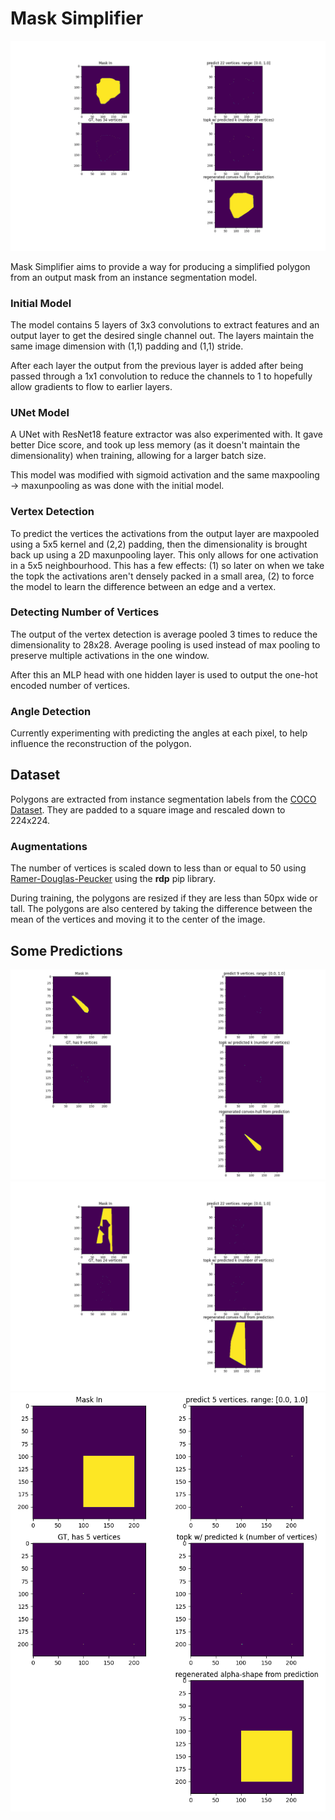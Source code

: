 # Mask Simplifier

![Demo Image 1](docs/Figure_2.png)

Mask Simplifier aims to provide a way for producing a simplified polygon from an output mask from an instance segmentation model.

### Initial Model

The model contains 5 layers of 3x3 convolutions to extract features and an output layer to get the desired single channel out. The layers maintain the same image dimension with (1,1) padding and (1,1) stride. 

After each layer the output from the previous layer is added after being passed through a 1x1 convolution to reduce the channels to 1 to hopefully allow gradients to flow to earlier layers.

### UNet Model
A UNet with ResNet18 feature extractor was also experimented with. It gave better Dice score, and took up less memory (as it doesn't maintain the dimensionality) when training, allowing for a larger batch size. 

This model was modified with sigmoid activation and the same maxpooling -> maxunpooling as was done with the initial model.

### Vertex Detection

To predict the vertices the activations from the output layer are maxpooled using a 5x5 kernel and (2,2) padding, then the dimensionality is brought back up using a 2D maxunpooling layer. This only allows for 
one activation in a 5x5 neighbourhood. This has a few effects: (1) so later on when we take the topk the activations aren't densely packed in a small area, (2) to force the model to learn the difference between an edge and a vertex. 

### Detecting Number of Vertices 

The output of the vertex detection is average pooled 3 times to reduce the dimensionality to 28x28. 
Average pooling is used instead of max pooling to preserve multiple activations in the one window. 

After this an MLP head with one hidden layer is used to output the one-hot encoded number of vertices.

### Angle Detection

Currently experimenting with predicting the angles at each pixel, to help influence the reconstruction of the polygon.

## Dataset

Polygons are extracted from instance segmentation labels from the [COCO Dataset](https://cocodataset.org/). 
They are padded to a square image and rescaled down to 224x224. 

### Augmentations

The number of vertices is scaled down to less than or equal to 50 using [Ramer-Douglas-Peucker](https://en.wikipedia.org/wiki/Ramer%E2%80%93Douglas%E2%80%93Peucker_algorithm) using the **rdp** pip library.

During training, the polygons are resized if they are less than 50px wide or tall. The polygons are also centered by taking the difference between the mean of the vertices and moving it to the center of the image.

## Some Predictions

![Demo Image 1](docs/Figure_4.png)
![Demo Image 2](docs/Figure_1.png)
![Demo Image 3](docs/Figure_3.png)